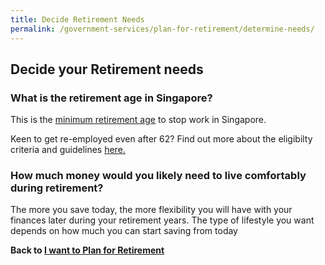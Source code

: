 ```yaml
---
title: Decide Retirement Needs
permalink: /government-services/plan-for-retirement/determine-needs/
---
```


## Decide your Retirement needs


### What is the retirement age in Singapore?

This is the <a href="https://www.mom.gov.sg/employment-practices/retirement" target="_blank">minimum retirement age</a> to stop work in Singapore. 

Keen to get re-employed even after 62? Find out more about the eligibilty criteria and guidelines <a href="https://www.mom.gov.sg/employment-practices/re-employment#eligibility" target="_blank">here.</a>


### How much money would you likely need to live comfortably during retirement?

The more you save today, the more flexibility you will have with your finances later during your retirement years. The type of lifestyle you want depends on how much you can start saving from today





**Back to [I want to Plan for Retirement](/government-services/plan-for-retirement/overview/)**
